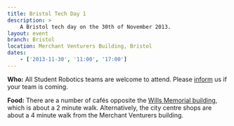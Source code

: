 ```yaml
---
title: Bristol Tech Day 1
description: >
    A Bristol tech day on the 30th of November 2013.
layout: event
branch: Bristol
location: Merchant Venturers Building, Bristol
dates:
    - ['2013-11-30', '11:00', '17:00']
---
```


**Who:** All Student Robotics teams are welcome to attend. Please [inform](/about/contactus) us if your team is coming.

**Food:** There are a number of cafés opposite the [Wills Memorial building](http://www.bristol.ac.uk/conferences-hospitality/conferences/precinct/willsmemorial), which is about a 2 minute walk. Alternatively, the city centre shops are about a 4 minute walk from the Merchant Venturers building.
